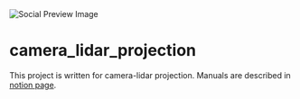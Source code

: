 <img alt="Social Preview Image" src="https://github.com/dptmf35/camera_lidar_projection/projection.png">

# camera_lidar_projection
 This project is written for camera-lidar projection.
 Manuals are described in <a href="https://choonsikmom.notion.site/LiDAR-Camera-Calibration-48c452d6541b40b2bfd7c630bbce882e?pvs=4">notion page</a>.
 
